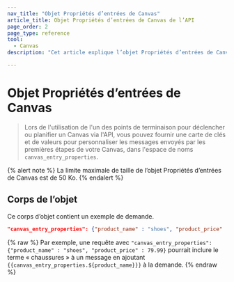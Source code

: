 ```yaml
---
nav_title: "Objet Propriétés d’entrées de Canvas"
article_title: Objet Propriétés d’entrées de Canvas de l’API
page_order: 2
page_type: reference
tool:
  - Canvas
description: "Cet article explique l’objet Propriétés d’entrées de Canvas de Braze."

---
```


# Objet Propriétés d’entrées de Canvas

> Lors de l'utilisation de l'un des points de terminaison pour déclencher ou planifier un Canvas via l'API, vous pouvez fournir une carte de clés et de valeurs pour personnaliser les messages envoyés par les premières étapes de votre Canvas, dans l'espace de noms `canvas_entry_properties`.

{% alert note %}
La limite maximale de taille de l’objet Propriétés d’entrées de Canvas est de 50 Ko.
{% endalert %}

## Corps de l’objet

Ce corps d’objet contient un exemple de demande.

```json
"canvas_entry_properties": {"product_name" : "shoes", "product_price" : 79.99}
```

{% raw %}
Par exemple, une requête avec `"canvas_entry_properties": {"product_name" : "shoes", "product_price" : 79.99}` pourrait inclure le terme « chaussures » à un message en ajoutant ```{{canvas_entry_properties.${product_name}}}``` à la demande.
{% endraw %}
